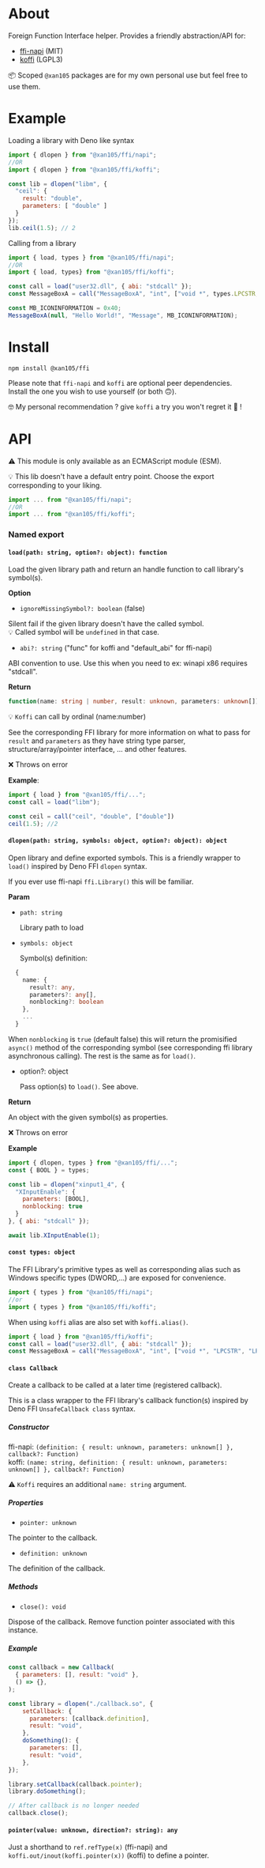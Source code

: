 About
=====

Foreign Function Interface helper. Provides a friendly abstraction/API for:

- [ffi-napi](https://www.npmjs.com/package/ffi-napi) (MIT)
- [koffi](https://www.npmjs.com/package/koffi) (LGPL3)

📦 Scoped `@xan105` packages are for my own personal use but feel free to use them.

Example
=======

Loading a library with Deno like syntax

```js
import { dlopen } from "@xan105/ffi/napi";
//OR
import { dlopen } from "@xan105/ffi/koffi";

const lib = dlopen("libm", {
  "ceil": { 
    result: "double", 
    parameters: [ "double" ] 
  }
});
lib.ceil(1.5); // 2
```

Calling from a library

```js
import { load, types } from "@xan105/ffi/napi";
//OR
import { load, types} from "@xan105/ffi/koffi";

const call = load("user32.dll", { abi: "stdcall" });
const MessageBoxA = call("MessageBoxA", "int", ["void *", types.LPCSTR, types.LPCSTR, "uint"]);

const MB_ICONINFORMATION = 0x40;
MessageBoxA(null, "Hello World!", "Message", MB_ICONINFORMATION);
```

Install
=======

```
npm install @xan105/ffi
```

Please note that `ffi-napi` and `koffi` are optional peer dependencies.<br />
Install the one you wish to use yourself (or both 🙃).

🤓 My personal recommendation ? give `koffi` a try you won't regret it 🚀 ! 

API
===

⚠️ This module is only available as an ECMAScript module (ESM).

💡 This lib doesn't have a default entry point. Choose the export corresponding to your liking.

```js
import ... from "@xan105/ffi/napi";
//OR
import ... from "@xan105/ffi/koffi";
```

### Named export

#### `load(path: string, option?: object): function`

Load the given library path and return an handle function to call library's symbol(s).

**Option**

- `ignoreMissingSymbol?: boolean` (false)

Silent fail if the given library doesn't have the called symbol.<br />
💡 Called symbol will be `undefined` in that case.

- `abi?: string` ("func" for koffi and "default_abi" for ffi-napi)

ABI convention to use. Use this when you need to ex: winapi x86 requires "stdcall".

**Return**

```ts
function(name: string | number, result: unknown, parameters: unknown[]): any;
```

💡 `Koffi` can call by ordinal (name:number)

See the corresponding FFI library for more information on what to pass for `result` and `parameters` as they have string type parser, structure/array/pointer interface, ... and other features.

❌ Throws on error

**Example**:

```js
import { load } from "@xan105/ffi/...";
const call = load("libm");

const ceil = call("ceil", "double", ["double"])
ceil(1.5); //2
```

#### `dlopen(path: string, symbols: object, option?: object): object`

Open library and define exported symbols. This is a friendly wrapper to `load()` inspired by Deno FFI `dlopen` syntax. 

If you ever use ffi-napi `ffi.Library()` this will be familiar.

**Param**

- `path: string`

  Library path to load
  
- `symbols: object`

  Symbol(s) definition:

```ts
  {
    name: {
      result?: any,
      parameters?: any[],
      nonblocking?: boolean
    },
    ...
  }
```
  
  When `nonblocking` is `true` (default false) this will return the promisified `async()` method of the corresponding symbol (see corresponding ffi library asynchronous calling). The rest is the same as for `load()`.
  
- option?: object

  Pass option(s) to `load()`. See above.
  
**Return** 

  An object with the given symbol(s) as properties.
  
  ❌ Throws on error
  
**Example**

```js
import { dlopen, types } from "@xan105/ffi/...";
const { BOOL } = types;

const lib = dlopen("xinput1_4", {
  "XInputEnable": {
    parameters: [BOOL],
    nonblocking: true
  }
}, { abi: "stdcall" });

await lib.XInputEnable(1);
```

#### `const types: object`

The FFI Library's primitive types as well as corresponding alias such as Windows specific types (DWORD,...) are exposed for convenience.

```js
import { types } from "@xan105/ffi/napi";
//or
import { types } from "@xan105/ffi/koffi";
```

When using `koffi` alias are also set with `koffi.alias()`.

```js
import { load } from "@xan105/ffi/koffi";
const call = load("user32.dll", { abi: "stdcall" });
const MessageBoxA = call("MessageBoxA", "int", ["void *", "LPCSTR", "LPCSTR", "uint"]);
```

#### `class Callback`

Create a callback to be called at a later time (registered callback).

This is a class wrapper to the FFI library's callback function(s) inspired by Deno FFI `UnsafeCallback class` syntax.

##### Constructor
  
  ffi-napi: `(definition: { result: unknown, parameters: unknown[] }, callback?: Function)`<br/>
  koffi: `(name: string, definition: { result: unknown, parameters: unknown[] }, callback?: Function)`
  
  ⚠️ `Koffi` requires an additional `name: string` argument.
  
##### Properties
  
  - `pointer: unknown`
  
  The pointer to the callback.
  
  - `definition: unknown`
  
  The definition of the callback.
  
##### Methods
  
  - `close(): void`
  
  Dispose of the callback. Remove function pointer associated with this instance.

##### Example
  
```js
const callback = new Callback(
  { parameters: [], result: "void" },
  () => {},
);

const library = dlopen("./callback.so", {
    setCallback: {
      parameters: [callback.definition],
      result: "void",
    },
    doSomething(): {
      parameters: [],
      result: "void",
    },
});

library.setCallback(callback.pointer);
library.doSomething();

// After callback is no longer needed
callback.close();
```

#### `pointer(value: unknown, direction?: string): any`

Just a shorthand to `ref.refType(x)` (ffi-napi) and `koffi.out/inout(koffi.pointer(x))` (koffi) to define a pointer.
